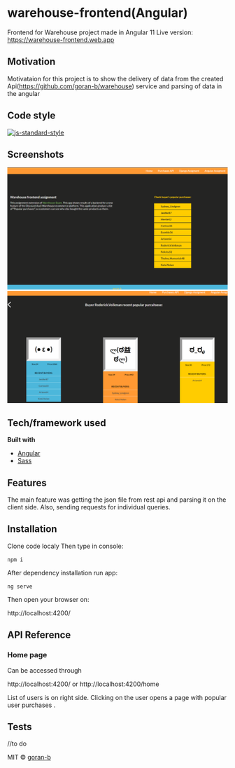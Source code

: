 # warehouse-frontend(Angular)
Frontend for Warehouse project made in Angular 11
Live version: https://warehouse-frontend.web.app


## Motivation
Motivataion for this project is to show the delivery of data from the created Api(https://github.com/goran-b/warehouse) service and parsing of data in the angular


## Code style

[![js-standard-style](https://img.shields.io/badge/code%20style-standard-brightgreen.svg?style=flat)](https://github.com/feross/standard)
 
## Screenshots

![User page](https://github.com/goran-b/warehouse-frontend/blob/master/screenshot-home-page.PNG)
![Admin page](https://github.com/goran-b/warehouse-frontend/blob/master/screenshot-popular-purchases.PNG)


## Tech/framework used

<b>Built with</b>
- [Angular](https://angular.io)
- [Sass](https://sass-lang.com/)


## Features
The main feature was getting the json file from rest api and parsing it on the client side. Also, sending requests for individual queries.


## Installation
Clone code localy
Then type in console:
```
npm i
```

After dependency installation run app:
```
ng serve
```
Then open your browser on: 

http://localhost:4200/


## API Reference

### Home page
Can be accessed through 

http://localhost:4200/ or http://localhost:4200/home

List of users is on right side.
Clicking on the user opens a page with popular user purchases .



## Tests
//to do




MIT © [goran-b]()

